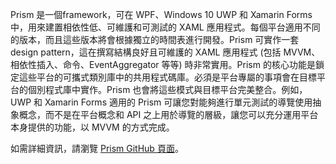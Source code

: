 ﻿Prism 是一個framework，可在 WPF、Windows 10 UWP 和 Xamarin Forms 中，用來建置相依性低、可維護和可測試的 XAML 應用程式。每個平台適用不同的版本，而且這些版本將會根據獨立的時間表進行開發。Prism 可實作一套design pattern，這在撰寫結構良好且可維護的 XAML 應用程式 (包括 MVVM、相依性插入、命令、EventAggregator 等等) 時非常實用。Prism 的核心功能是鎖定這些平台的可攜式類別庫中的共用程式碼庫。必須是平台專屬的事項會在目標平台的個別程式庫中實作。Prism 也會將這些模式與目標平台完美整合。例如，UWP 和 Xamarin Forms 適用的 Prism 可讓您對能夠進行單元測試的導覽使用抽象概念，而不是在平台概念和 API 之上用於導覽的層級，讓您可以充分運用平台本身提供的功能，以 MVVM 的方式完成。

如需詳細資訊，請瀏覽 [Prism GitHub 頁面](https://github.com/PrismLibrary/Prism)。

